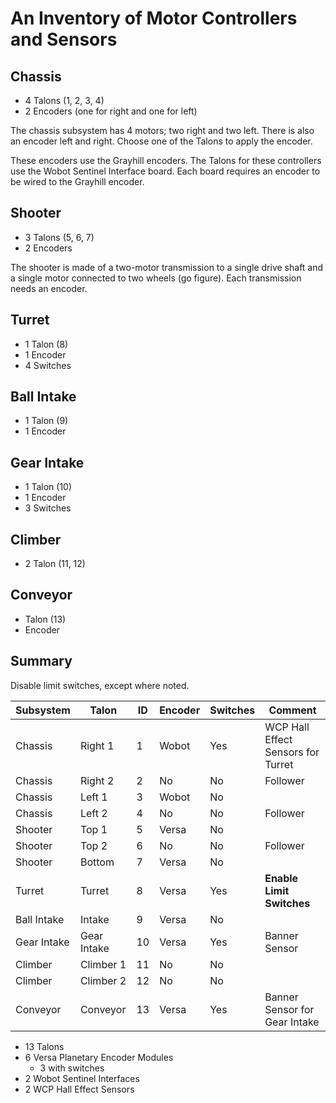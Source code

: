 # An Inventory of Motor Controllers and Sensors

## Chassis
* 4 Talons (1, 2, 3, 4)
* 2 Encoders (one for right and one for left)

The chassis subsystem has 4 motors; two right and two left. There is also an encoder left and right. Choose one of the Talons to apply the encoder.

These encoders use the Grayhill encoders. The Talons for these controllers use the Wobot Sentinel Interface board. Each board requires an encoder to be wired to the Grayhill encoder.

## Shooter
* 3 Talons (5, 6, 7)
* 2 Encoders

The shooter is made of a two-motor transmission to a single drive shaft and a single motor connected to two wheels (go figure). Each transmission needs an encoder.

## Turret
* 1 Talon (8)
* 1 Encoder
* 4 Switches
 
## Ball Intake
* 1 Talon (9)
* 1 Encoder

## Gear Intake
* 1 Talon (10)
* 1 Encoder
* 3 Switches

## Climber
* 2 Talon (11, 12)

## Conveyor
* Talon (13)
* Encoder

## Summary

Disable limit switches, except where noted.

| Subsystem   | Talon       | ID  | Encoder | Switches | Comment  |
| ----------- | ----------- | --- | ------- | -------- | -------- |
| Chassis     | Right 1     | 1   | Wobot   | Yes      | WCP Hall Effect Sensors for Turret |
| Chassis     | Right 2     | 2   |  No     | No       | Follower |
| Chassis     | Left 1      | 3   | Wobot   | No       | |
| Chassis     | Left 2      | 4   | No      | No       | Follower |
| Shooter     | Top 1       | 5   | Versa   | No       | |
| Shooter     | Top 2       | 6   | No      | No       | Follower |
| Shooter     | Bottom      | 7   | Versa   | No       | |
| Turret      | Turret      | 8   | Versa   | Yes      | **Enable Limit Switches** |
| Ball Intake | Intake      | 9   | Versa   | No       | |
| Gear Intake | Gear Intake | 10  | Versa   | Yes      | Banner Sensor |
| Climber     | Climber 1   | 11  | No      | No       | |
| Climber     | Climber 2   | 12  | No      | No       | |
| Conveyor    | Conveyor    | 13  | Versa   | Yes      | Banner Sensor for Gear Intake |

* 13 Talons
* 6 Versa Planetary Encoder Modules
    * 3 with switches
* 2 Wobot Sentinel Interfaces
* 2 WCP Hall Effect Sensors

